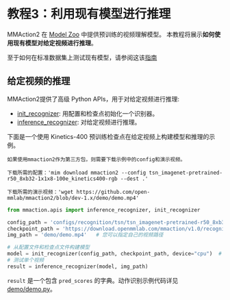 # 教程3：利用现有模型进行推理

MMAction2 在 [Model Zoo](../modelzoo.md) 中提供预训练的视频理解模型。
本教程将展示**如何使用现有模型对给定视频进行推理**。

至于如何在标准数据集上测试现有模型，请参阅这该[指南](./train_test.md#test)

## 给定视频的推理

MMAction2提供了高级 Python APIs，用于对给定视频进行推理:

- [init_recognizer](mmaction.apis.init_recognizer): 用配置和检查点初始化一个识别器。
- [inference_recognizer](mmaction.apis.inference_recognizer): 对给定视频进行推理。

下面是一个使用 Kinetics-400 预训练检查点在给定视频上构建模型和推理的示例。

```{note}
如果使用mmaction2作为第三方包，则需要下载示例中的config和演示视频。

下载所需的配置：'mim download mmaction2 --config tsn_imagenet-pretrained-r50_8xb32-1x1x8-100e_kinetics400-rgb --dest .'

下载所需的演示视频：'wget https://github.com/open-mmlab/mmaction2/blob/dev-1.x/demo/demo.mp4'
```

```python
from mmaction.apis import inference_recognizer, init_recognizer

config_path = 'configs/recognition/tsn/tsn_imagenet-pretrained-r50_8xb32-1x1x8-100e_kinetics400-rgb.py'
checkpoint_path = 'https://download.openmmlab.com/mmaction/v1.0/recognition/tsn/tsn_imagenet-pretrained-r50_8xb32-1x1x8-100e_kinetics400-rgb/tsn_imagenet-pretrained-r50_8xb32-1x1x8-100e_kinetics400-rgb_20220906-2692d16c.pth' # 可以是本地路径
img_path = 'demo/demo.mp4'   # 您可以指定自己的视频路径

# 从配置文件和检查点文件构建模型
model = init_recognizer(config_path, checkpoint_path, device="cpu")  # 也可以是 'cuda:0'
# 测试单个视频
result = inference_recognizer(model, img_path)
```

`result` 是一个包含 `pred_scores` 的字典。动作识别示例代码详见 [demo/demo.py](https://github.com/open-mmlab/mmaction2/blob/main/demo/demo.py)。
